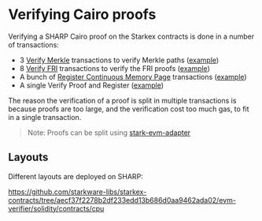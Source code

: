# Verifying Cairo proofs

Verifying a SHARP Cairo proof on the Starkex contracts is done in a number of transactions:

* 3 [Verify Merkle](https://etherscan.io/address/0x5899efea757e0dbd6d114b3375c23d7540f65fa4) transactions to verify Merkle paths ([example](https://etherscan.io/tx/0x5ad19d4524e0d2f2281dd71b8b1030fca7131ce74b821b936f73df2cba9d65e5))
* 8 [Verify FRI](https://etherscan.io/address/0x3e6118da317f7a433031f03bb71ab870d87dd2dd) transactions to verify the FRI proofs ([example](https://etherscan.io/tx/0xccc7446d9e5e14892496ee3956f0e9579c2f56b8e70441623aa283c302130201))
* A bunch of [Register Continuous Memory Page](https://etherscan.io/address/0xfd14567eaf9ba941cb8c8a94eec14831ca7fd1b4) transactions ([example](https://etherscan.io/tx/0x6862ef5e0ce7599124e7c81625130990a102f483dde292d76b8d869b7d280ea7))
* A single Verify Proof and Register ([example](https://etherscan.io/tx/0x720571bcac39e6b973537d7dd2ba253072e6f82c634ce361de73769d026ce4a1))

The reason the verification of a proof is split in multiple transactions is because proofs are too large, and the verification cost too much gas, to fit in a single transaction. 

> Note: Proofs can be split using [stark-evm-adapter](https://github.com/zksecurity/stark-evm-adapter/)

## Layouts

Different layouts are deployed on SHARP:

https://github.com/starkware-libs/starkex-contracts/tree/aecf37f2278b2df233edd13b686d0aa9462ada02/evm-verifier/solidity/contracts/cpu
